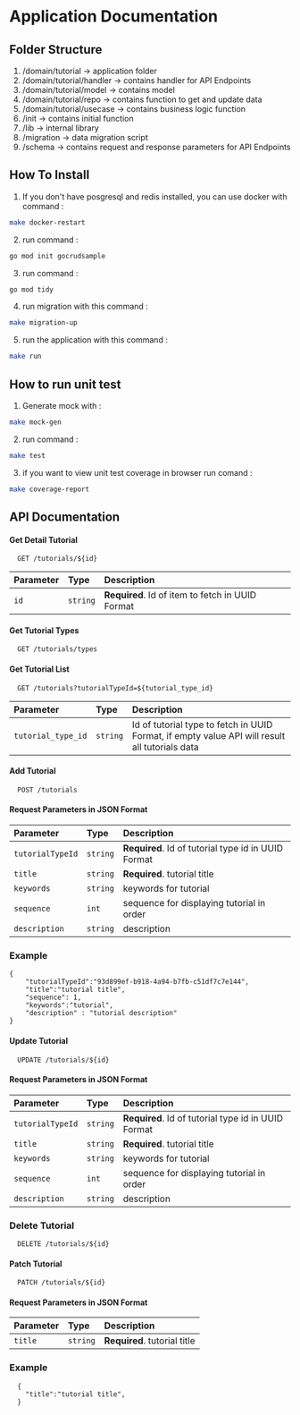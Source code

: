# Application Documentation

## Folder Structure
1. /domain/tutorial -> application folder
2. /domain/tutorial/handler ->  contains handler for API Endpoints
3. /domain/tutorial/model -> contains model
4. /domain/tutorial/repo -> contains function to get and update data
5. /domain/tutorial/usecase -> contains business logic function
6. /init -> contains initial function
7. /lib -> internal library
8. /migration -> data migration script
9. /schema ->  contains request and response parameters for API Endpoints

## How To Install
1. If you don't have posgresql and redis installed, you can use docker with command :  
```bash 
make docker-restart
```
2. run command : 
```bash 
go mod init gocrudsample   
```
3. run command : 
```bash 
go mod tidy
```
4. run migration with this command : 
```bash 
make migration-up
```  
5. run the application with this command : 
```bash 
make run
```

## How to run unit test
1. Generate mock  with : 
```bash 
make mock-gen
```
2. run command  : 
```bash 
make test
```
3. if you want to view unit test coverage in browser run comand : 
```bash 
make coverage-report 
```

## API Documentation
#### Get Detail Tutorial

```http
  GET /tutorials/${id}
```

| Parameter | Type     | Description                       |
| :-------- | :------- | :-------------------------------- |
| `id`      | `string` | **Required**. Id of item to fetch in UUID Format |

#### Get Tutorial Types

```http
  GET /tutorials/types
```

#### Get Tutorial List

```http
  GET /tutorials?tutorialTypeId=${tutorial_type_id}
```

| Parameter | Type     | Description                       |
| :-------- | :------- | :-------------------------------- |
| `tutorial_type_id`      | `string` |  Id of tutorial type to fetch in UUID Format, if empty value API will result all tutorials data  |


#### Add Tutorial

```http
  POST /tutorials
```

#### Request Parameters in JSON Format
| Parameter | Type     | Description                       |
| :-------- | :------- | :-------------------------------- |
| `tutorialTypeId`      | `string` | **Required**. Id of tutorial type id in UUID Format |
| `title`      | `string` | **Required**. tutorial title |
| `keywords`      | `string` | keywords for tutorial |
| `sequence`      | `int` | sequence for displaying tutorial in order |
| `description`      | `string` | description |

### Example
```http
{
    "tutorialTypeId":"93d899ef-b918-4a94-b7fb-c51df7c7e144",
    "title":"tutorial title",
    "sequence": 1,
    "keywords":"tutorial",
    "description" : "tutorial description"
}
```

#### Update Tutorial

```http
  UPDATE /tutorials/${id}
```

#### Request Parameters in JSON Format
| Parameter | Type     | Description                       |
| :-------- | :------- | :-------------------------------- |
| `tutorialTypeId`      | `string` | **Required**. Id of tutorial type id in UUID Format |
| `title`      | `string` | **Required**. tutorial title |
| `keywords`      | `string` | keywords for tutorial |
| `sequence`      | `int` | sequence for displaying tutorial in order |
| `description`      | `string` | description |

### Delete Tutorial

```http
  DELETE /tutorials/${id}
```
#### Patch Tutorial

```http
  PATCH /tutorials/${id}
```

#### Request Parameters in JSON Format
| Parameter | Type     | Description                       |
| :-------- | :------- | :-------------------------------- |
| `title`      | `string` | **Required**. tutorial title |

### Example
```http
  {
    "title":"tutorial title",
  }
```